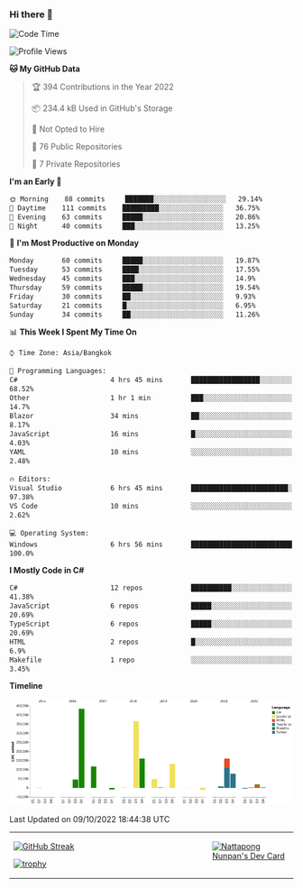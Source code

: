 ### Hi there 👋

<!--START_SECTION:waka-->
![Code Time](http://img.shields.io/badge/Code%20Time-313%20hrs%2018%20mins-blue)

![Profile Views](http://img.shields.io/badge/Profile%20Views-0-blue)

**🐱 My GitHub Data** 

> 🏆 394 Contributions in the Year 2022
 > 
> 📦 234.4 kB Used in GitHub's Storage 
 > 
> 🚫 Not Opted to Hire
 > 
> 📜 76 Public Repositories 
 > 
> 🔑 7 Private Repositories  
 > 
**I'm an Early 🐤** 

```text
🌞 Morning    88 commits     ███████░░░░░░░░░░░░░░░░░░   29.14% 
🌆 Daytime    111 commits    █████████░░░░░░░░░░░░░░░░   36.75% 
🌃 Evening    63 commits     █████░░░░░░░░░░░░░░░░░░░░   20.86% 
🌙 Night      40 commits     ███░░░░░░░░░░░░░░░░░░░░░░   13.25%

```
📅 **I'm Most Productive on Monday** 

```text
Monday       60 commits     █████░░░░░░░░░░░░░░░░░░░░   19.87% 
Tuesday      53 commits     ████░░░░░░░░░░░░░░░░░░░░░   17.55% 
Wednesday    45 commits     ███░░░░░░░░░░░░░░░░░░░░░░   14.9% 
Thursday     59 commits     █████░░░░░░░░░░░░░░░░░░░░   19.54% 
Friday       30 commits     ██░░░░░░░░░░░░░░░░░░░░░░░   9.93% 
Saturday     21 commits     █░░░░░░░░░░░░░░░░░░░░░░░░   6.95% 
Sunday       34 commits     ██░░░░░░░░░░░░░░░░░░░░░░░   11.26%

```


📊 **This Week I Spent My Time On** 

```text
⌚︎ Time Zone: Asia/Bangkok

💬 Programming Languages: 
C#                       4 hrs 45 mins       █████████████████░░░░░░░░   68.52% 
Other                    1 hr 1 min          ███░░░░░░░░░░░░░░░░░░░░░░   14.7% 
Blazor                   34 mins             ██░░░░░░░░░░░░░░░░░░░░░░░   8.17% 
JavaScript               16 mins             █░░░░░░░░░░░░░░░░░░░░░░░░   4.03% 
YAML                     10 mins             ░░░░░░░░░░░░░░░░░░░░░░░░░   2.48%

🔥 Editors: 
Visual Studio            6 hrs 45 mins       ████████████████████████░   97.38% 
VS Code                  10 mins             ░░░░░░░░░░░░░░░░░░░░░░░░░   2.62%

💻 Operating System: 
Windows                  6 hrs 56 mins       █████████████████████████   100.0%

```

**I Mostly Code in C#** 

```text
C#                       12 repos            ██████████░░░░░░░░░░░░░░░   41.38% 
JavaScript               6 repos             █████░░░░░░░░░░░░░░░░░░░░   20.69% 
TypeScript               6 repos             █████░░░░░░░░░░░░░░░░░░░░   20.69% 
HTML                     2 repos             █░░░░░░░░░░░░░░░░░░░░░░░░   6.9% 
Makefile                 1 repo              ░░░░░░░░░░░░░░░░░░░░░░░░░   3.45%

```


**Timeline**

![Chart not found](https://raw.githubusercontent.com/aixasz/aixasz/main/charts/bar_graph.png) 


 Last Updated on 09/10/2022 18:44:38 UTC
<!--END_SECTION:waka-->

<table>
<tr>
<td width="70%" valign="top">
 
 [![GitHub Streak](http://github-readme-streak-stats.herokuapp.com?user=aixasz&theme=github-dark&hide_border=true&date_format=%5BY%20%5DM%20j)](https://git.io/streak-stats)

 [![trophy](https://github-profile-trophy.vercel.app/?username=aixasz&theme=onedark)](https://github.com/ryo-ma/github-profile-trophy)
 </td>
<td width="30%" valign="top">
 
<a href="https://app.daily.dev/aixasz"><img src="https://api.daily.dev/devcards/403207936e6547c9a85ea449e9f3abe8.png?r=re8" alt="Nattapong Nunpan's Dev Card"/></a>

 </td>
</tr>
</table>
 
